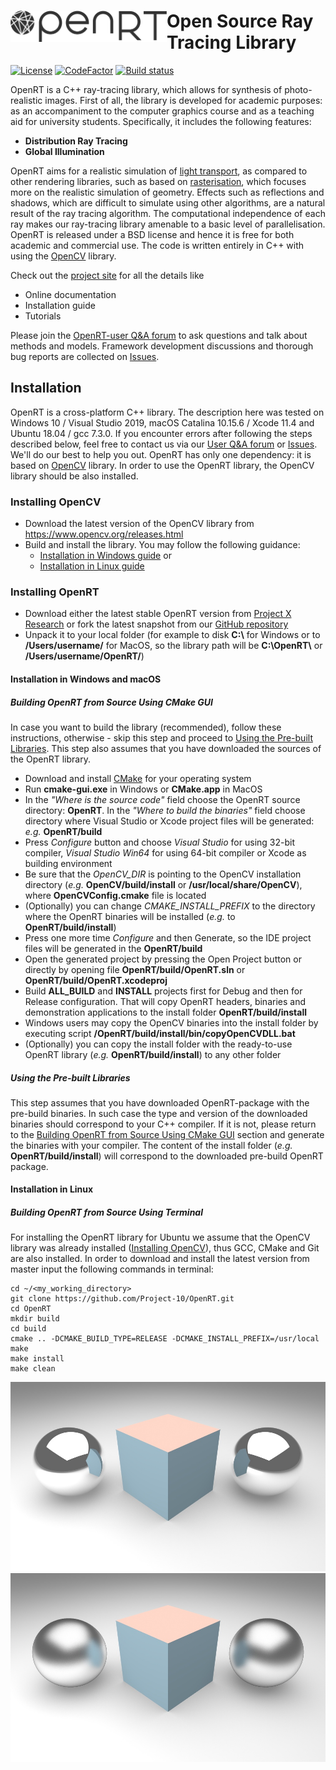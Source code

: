 # <img align="left" width="250" height="50" src="doc/openrt_logo.png"> Open Source Ray Tracing Library

[![License](https://img.shields.io/badge/license-BSD%203--Clause-green.svg)](License.txt)
[![CodeFactor](https://www.codefactor.io/repository/github/project-10/openrt/badge)](https://www.codefactor.io/repository/github/project-10/openrt)
[![Build status](https://ci.appveyor.com/api/projects/status/lpyxixb9utmwaur3?svg=true)](https://ci.appveyor.com/project/Creator/openrt)

OpenRT is a C++ ray-tracing library, which allows for synthesis of photo-realistic images. First of all, the library is developed for academic purposes: as an accompaniment to the computer graphics course and as a teaching aid for university students. Specifically, it includes the following features:
- **Distribution Ray Tracing**
- **Global Illumination**

OpenRT aims for a realistic simulation of [light transport](https://en.wikipedia.org/wiki/Computer_graphics_lighting), as compared to other rendering libraries, such as based on [rasterisation](https://en.wikipedia.org/wiki/Rasterisation), which focuses more on the realistic simulation of geometry. Effects such as reflections and shadows, which are difficult to simulate using other algorithms, are a natural result of the ray tracing algorithm. The computational independence of each ray makes our ray-tracing library amenable to a basic level of parallelisation. OpenRT is released under a BSD license and hence it is free for both academic and commercial use. The code is written entirely in C++ with using the [OpenCV](www.opencv.org) library. 

Check out the [project site](www.openrt.org) for all the details like
- Online documentation
- Installation guide
- Tutorials

Please join the [OpenRT-user Q&A forum](http://project-10.de/forum/viewforum.php?f=33) to ask questions and talk about methods and models. Framework development discussions and thorough bug reports are collected on [Issues](https://github.com/Project-10/OpenRT/issues).

## Installation
OpenRT is a cross-platform C++ library. The description here was tested on Windows 10 / Visual Studio 2019, macOS Catalina 10.15.6 / Xcode 11.4 and Ubuntu 18.04 / gcc 7.3.0. If you encounter errors after following the steps described below, feel free to contact us via our [User Q&A forum](http://project-10.de/forum/viewforum.php?f=33) or [Issues](https://github.com/Project-10/OpenRT/issues). We'll do our best to help you out.
OpenRT has only one dependency: it is based on [OpenCV](www.opencv.org) library. In order to use the OpenRT library, the OpenCV library should be also installed.

### Installing OpenCV
- Download the latest version of the OpenCV library from https://www.opencv.org/releases.html
- Build and install the library. You may follow the following guidance:
   - [Installation in Windows guide](https://docs.opencv.org/4.4.0/d3/d52/tutorial_windows_install.html) or
   - [Installation in Linux guide](https://docs.opencv.org/4.4.0/d7/d9f/tutorial_linux_install.html)

### Installing OpenRT
- Download either the latest stable OpenRT version from [Project X Research](https://research.project-10.de/openrt/#downloads) or fork the latest snapshot from our [GitHub repository](https://github.com/Project-10/OpenRT)
- Unpack it to your local folder (for example to disk **C:\\** for Windows or to **/Users/username/** for MacOS, so the library path will be **C:\OpenRT\\** or **/Users/username/OpenRT/**)

#### Installation in Windows and macOS
##### Building OpenRT from Source Using CMake GUI
In case you want to build the library (recommended), follow these instructions, otherwise - skip this step and proceed to [Using the Pre-built Libraries](#using-the-pre-built-libraries). This step also assumes that you have downloaded the sources of the OpenRT library.

- Download and install [CMake](https://cmake.org/download/) for your operating system
- Run **cmake-gui.exe** in Windows or **CMake.app** in MacOS
- In the _"Where is the source code"_ field choose the OpenRT source directory: **OpenRT**.
In the _"Where to build the binaries"_ field choose directory where Visual Studio or Xcode project files will be generated: _e.g._ **OpenRT/build**
- Press _Configure_ button and choose _Visual Studio_ for using 32-bit compiler, _Visual Studio Win64_ for using 64-bit compiler or Xcode as building environment
- Be sure that the _OpenCV_DIR_ is pointing to the OpenCV installation directory (_e.g._ **OpenCV/build/install** or **/usr/local/share/OpenCV**), where **OpenCVConfig.cmake** file is located
- (Optionally) you can change _CMAKE_INSTALL_PREFIX_ to the directory where the OpenRT binaries will be installed (_e.g._ to **OpenRT/build/install**)
- Press one more time _Configure_ and then Generate, so the IDE project files will be generated in the **OpenRT/build**
- Open the generated project by pressing the Open Project button or directly by opening file **OpenRT/build/OpenRT.sln** or **OpenRT/build/OpenRT.xcodeproj**
- Build **ALL_BUILD** and **INSTALL** projects first for Debug and then for Release configuration. That will copy OpenRT headers, binaries and demonstration applications to the install folder **OpenRT/build/install**
- Windows users may copy the OpenCV binaries into the install folder by executing script **/OpenRT/build/install/bin/copyOpenCVDLL.bat**
- (Optionally) you can copy the install folder with the ready-to-use OpenRT library (_e.g._ **OpenRT/build/install**) to any other folder

##### Using the Pre-built Libraries
This step assumes that you have downloaded OpenRT-package with the pre-build binaries. In such case the type and version of the downloaded binaries should correspond to your C++ compiler. If it is not, please return to the [Building OpenRT from Source Using CMake GUI](#building-openrt-from-source-using-cmake-gui) section and generate the binaries with your compiler. The content of the install folder (_e.g._ **OpenRT/build/install**) will correspond to the downloaded pre-build OpenRT package.

#### Installation in Linux
##### Building OpenRT from Source Using Terminal
For installing the OpenRT library for Ubuntu we assume that the OpenCV library was already installed ([Installing OpenCV](#installing-opencv)), thus GCC, CMake and Git are also installed. In order to download and install the latest version from master input the following commands in terminal:
```
cd ~/<my_working_directory>
git clone https://github.com/Project-10/OpenRT.git
cd OpenRT
mkdir build
cd build
cmake .. -DCMAKE_BUILD_TYPE=RELEASE -DCMAKE_INSTALL_PREFIX=/usr/local
make
make install
make clean
```

![](./doc/cube_00.jpg)  
![](./doc/cube_10.jpg)
